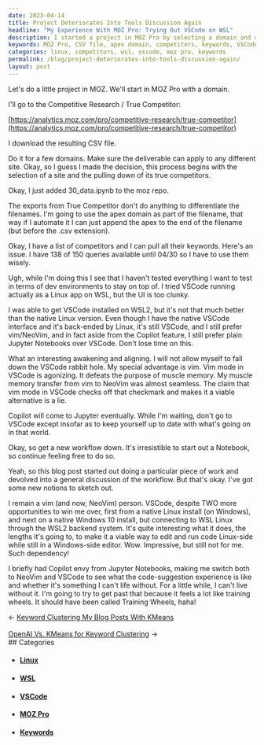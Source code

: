```yaml
---
date: 2023-04-14
title: Project Deteriorates Into Tools Discussion Again
headline: "My Experience With MOZ Pro: Trying Out VSCode on WSL"
description: I started a project in MOZ Pro by selecting a domain and downloading the CSV file. I then added 30_data.ipynb to the repo, using the apex domain as part of the filename. After that, I had a list of competitors and I could pull their keywords. I was tempted to try VSCode running as a Linux app on WSL, but the UI was too clunky. I share my experience in this blog post.
keywords: MOZ Pro, CSV file, apex domain, competitors, keywords, VSCode, Linux, WSL, UI, clunky
categories: linux, competitors, wsl, vscode, moz pro, keywords
permalink: /blog/project-deteriorates-into-tools-discussion-again/
layout: post
---
```



Let's do a little project in MOZ. We'll start in MOZ Pro with a domain.

I'll go to the Competitive Research / True Competitor:

[https://analytics.moz.com/pro/competitive-research/true-competitor](https://analytics.moz.com/pro/competitive-research/true-competitor)

I download the resulting CSV file.

Do it for a few domains. Make sure the deliverable can apply to any different
site. Okay, so I guess I made the decision, this process begins with the
selection of a site and the pulling down of its true competitors.

Okay, I just added 30_data.ipynb to the moz repo.

The exports from True Competitor don't do anything to differentiate the
filenames. I'm going to use the apex domain as part of the filename, that way
if I automate it I can just append the apex to the end of the filename (but
before the .csv extension).

Okay, I have a list of competitors and I can pull all their keywords. Here's an
issue. I have 138 of 150 queries available until 04/30 so I have to use them
wisely.

Ugh, while I'm doing this I see that I haven't tested everything I want to test
in terms of dev environments to stay on top of. I tried VSCode running actually
as a Linux app on WSL, but the UI is too clunky.

I was able to get VSCode installed on WSL2, but it's not that much better than
the native Linux version. Even though I have the native VSCode interface and
it's back-ended by Linux, it's still VSCode, and I still prefer vim/NeoVim, and
in fact aside from the Copilot feature, I still prefer plain Jupyter Notebooks
over VSCode. Don't lose time on this.

What an interesting awakening and aligning. I will not allow myself to fall
down the VSCode rabbit hole. My special advantage is vim. Vim mode in VSCode is
agonizing. It defeats the purpose of muscle memory. My muscle memory transfer
from vim to NeoVim was almost seamless. The claim that vim mode in VSCode
checks off that checkmark and makes it a viable alternative is a lie.

Copilot will come to Jupyter eventually. While I'm waiting, don't go to VSCode
except insofar as to keep yourself up to date with what's going on in that
world.

Okay, so get a new workflow down. It's irresistible to start out a Notebook, so
continue feeling free to do so.

Yeah, so this blog post started out doing a particular piece of work and
devolved into a general discussion of the workflow. But that's okay. I've got
some new notions to sketch out.

I remain a vim (and now, NeoVim) person. VSCode, despite TWO more opportunities
to win me over, first from a native Linux install (on Windows), and next on a
native Windows 10 install, but connecting to WSL Linux through the WSL2 backend
system. It's quite interesting what it does, the lengths it's going to, to make
it a viable way to edit and run code Linux-side while still in a Windows-side
editor. Wow. Impressive, but still not for me. Such dependency!

I briefly had Copilot envy from Jupyter Notebooks, making me switch both to
NeoVim and VSCode to see what the code-suggestion experience is like and
whether it's something I can't life without. For a little while, I can't live
without it. I'm going to try to get past that because it feels a lot like
training wheels. It should have been called Training Wheels, haha!


<div class="arrow-links"><div class="post-nav-prev"><span class="arrow">&larr;&nbsp;</span><a href="/blog/keyword-clustering-my-blog-posts-with-kmeans/">Keyword Clustering My Blog Posts With KMeans</a></div> &nbsp; <div class="post-nav-next"><a href="/blog/openai-vs-kmeans-for-keyword-clustering/">OpenAI Vs. KMeans for Keyword Clustering</a><span class="arrow">&nbsp;&rarr;</span></div></div>
## Categories

<ul>
<li><h4><a href='/linux/'>Linux</a></h4></li>
<li><h4><a href='/wsl/'>WSL</a></h4></li>
<li><h4><a href='/vscode/'>VSCode</a></h4></li>
<li><h4><a href='/moz-pro/'>MOZ Pro</a></h4></li>
<li><h4><a href='/keywords/'>Keywords</a></h4></li></ul>